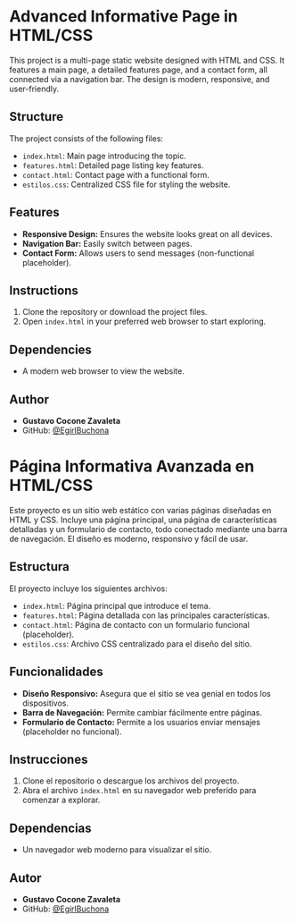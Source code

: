 # Advanced Informative Page in HTML/CSS

This project is a multi-page static website designed with HTML and CSS. It features a main page, a detailed features page, and a contact form, all connected via a navigation bar. The design is modern, responsive, and user-friendly.

## Structure

The project consists of the following files:

- `index.html`: Main page introducing the topic.
- `features.html`: Detailed page listing key features.
- `contact.html`: Contact page with a functional form.
- `estilos.css`: Centralized CSS file for styling the website.

## Features

- **Responsive Design:** Ensures the website looks great on all devices.
- **Navigation Bar:** Easily switch between pages.
- **Contact Form:** Allows users to send messages (non-functional placeholder).

## Instructions

1. Clone the repository or download the project files.
2. Open `index.html` in your preferred web browser to start exploring.

## Dependencies

- A modern web browser to view the website.

## Author

- **Gustavo Cocone Zavaleta**
- GitHub: [@EgirlBuchona](https://github.com/EgirlBuchona)


# Página Informativa Avanzada en HTML/CSS

Este proyecto es un sitio web estático con varias páginas diseñadas en HTML y CSS. Incluye una página principal, una página de características detalladas y un formulario de contacto, todo conectado mediante una barra de navegación. El diseño es moderno, responsivo y fácil de usar.

## Estructura

El proyecto incluye los siguientes archivos:

- `index.html`: Página principal que introduce el tema.
- `features.html`: Página detallada con las principales características.
- `contact.html`: Página de contacto con un formulario funcional (placeholder).
- `estilos.css`: Archivo CSS centralizado para el diseño del sitio.

## Funcionalidades

- **Diseño Responsivo:** Asegura que el sitio se vea genial en todos los dispositivos.
- **Barra de Navegación:** Permite cambiar fácilmente entre páginas.
- **Formulario de Contacto:** Permite a los usuarios enviar mensajes (placeholder no funcional).

## Instrucciones

1. Clone el repositorio o descargue los archivos del proyecto.
2. Abra el archivo `index.html` en su navegador web preferido para comenzar a explorar.

## Dependencias

- Un navegador web moderno para visualizar el sitio.

## Autor

- **Gustavo Cocone Zavaleta**
- GitHub: [@EgirlBuchona](https://github.com/EgirlBuchona)
